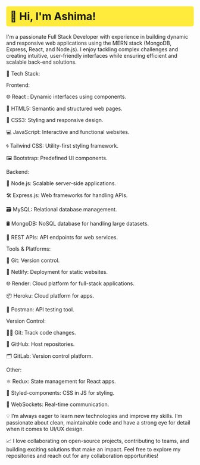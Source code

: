<h1 style="background-color: #ffeb3b; padding: 10px; border-radius: 5px;">👋 Hi, I'm Ashima!</h1>


I'm a passionate Full Stack Developer with experience in building dynamic and responsive web applications using the MERN stack (MongoDB, Express, React, and Node.js). I enjoy tackling complex challenges and creating intuitive, user-friendly interfaces while ensuring efficient and scalable back-end solutions.

🔧 Tech Stack:

Frontend:

🌐 React : Dynamic interfaces using components.

🎨 HTML5: Semantic and structured web pages.

💅 CSS3: Styling and responsive design.

💻 JavaScript: Interactive and functional websites.

🌀 Tailwind CSS: Utility-first styling framework.

🖼️ Bootstrap: Predefined UI components.

Backend:

🚀 Node.js: Scalable server-side applications.

🛠️ Express.js: Web frameworks for handling APIs.

🗃️ MySQL: Relational database management.

🛢️ MongoDB: NoSQL database for handling large datasets.

📡 REST APIs: API endpoints for web services.

Tools & Platforms:

🔧 Git: Version control.

🚀 Netlify: Deployment for static websites.

🌐 Render: Cloud platform for full-stack applications.

📦 Heroku: Cloud platform for apps.

📮 Postman: API testing tool.

Version Control:

🧑‍💻 Git: Track code changes.

📂 GitHub: Host repositories.

🗂️ GitLab: Version control platform.

Other:

⚛️ Redux: State management for React apps.

💅 Styled-components: CSS in JS for styling.

🔗 WebSockets: Real-time communication.

💡 I’m always eager to learn new technologies and improve my skills. I’m passionate about clean, maintainable code and have a strong eye for detail when it comes to UI/UX design.

📈 I love collaborating on open-source projects, contributing to teams, and building exciting solutions that make an impact. Feel free to explore my repositories and reach out for any collaboration opportunities!
